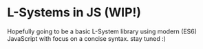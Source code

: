 # L-Systems in JS (WIP!)
Hopefully going to be a basic L-System library using modern (ES6) JavaScript with focus
on a concise syntax. stay tuned :)

